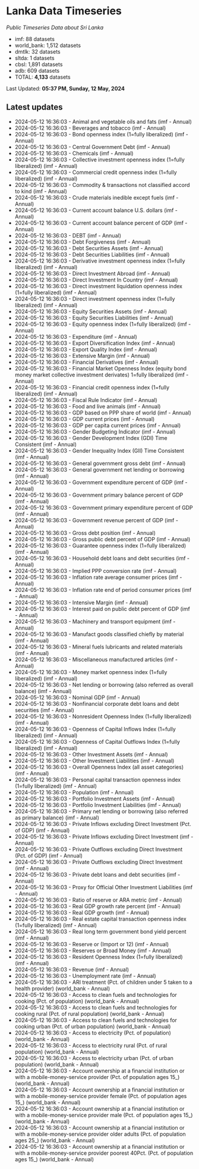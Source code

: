 # Lanka Data Timeseries
*Public Timeseries Data about Sri Lanka*

* imf: 88 datasets
* world_bank: 1,512 datasets
* dmtlk: 32 datasets
* sltda: 1 datasets
* cbsl: 1,891 datasets
* adb: 609 datasets
* TOTAL: **4,133** datasets

Last Updated: **05:37 PM, Sunday, 12 May, 2024**

## Latest updates

* 2024-05-12 16:36:03 - Animal and vegetable oils and fats (imf - Annual)
* 2024-05-12 16:36:03 - Beverages and tobacco (imf - Annual)
* 2024-05-12 16:36:03 - Bond openness index (1=fully liberalized) (imf - Annual)
* 2024-05-12 16:36:03 - Central Government Debt (imf - Annual)
* 2024-05-12 16:36:03 - Chemicals (imf - Annual)
* 2024-05-12 16:36:03 - Collective investment openness index (1=fully liberalized) (imf - Annual)
* 2024-05-12 16:36:03 - Commercial credit openness index (1=fully liberalized) (imf - Annual)
* 2024-05-12 16:36:03 - Commodity & transactions not classified accord to kind (imf - Annual)
* 2024-05-12 16:36:03 - Crude materials inedible except fuels (imf - Annual)
* 2024-05-12 16:36:03 - Current account balance U.S. dollars (imf - Annual)
* 2024-05-12 16:36:03 - Current account balance percent of GDP (imf - Annual)
* 2024-05-12 16:36:03 - DEBT (imf - Annual)
* 2024-05-12 16:36:03 - Debt Forgiveness (imf - Annual)
* 2024-05-12 16:36:03 - Debt Securities Assets (imf - Annual)
* 2024-05-12 16:36:03 - Debt Securities Liabilities (imf - Annual)
* 2024-05-12 16:36:03 - Derivative investment openness index (1=fully liberalized) (imf - Annual)
* 2024-05-12 16:36:03 - Direct Investment Abroad (imf - Annual)
* 2024-05-12 16:36:03 - Direct Investment In Country (imf - Annual)
* 2024-05-12 16:36:03 - Direct investment liquidation openness index (1=fully liberalized) (imf - Annual)
* 2024-05-12 16:36:03 - Direct investment openness index (1=fully liberalized) (imf - Annual)
* 2024-05-12 16:36:03 - Equity Securities Assets (imf - Annual)
* 2024-05-12 16:36:03 - Equity Securities Liabilities (imf - Annual)
* 2024-05-12 16:36:03 - Equity openness index (1=fully liberalized) (imf - Annual)
* 2024-05-12 16:36:03 - Expenditure (imf - Annual)
* 2024-05-12 16:36:03 - Export Diversification Index (imf - Annual)
* 2024-05-12 16:36:03 - Export Quality Index (imf - Annual)
* 2024-05-12 16:36:03 - Extensive Margin (imf - Annual)
* 2024-05-12 16:36:03 - Financial Derivatives (imf - Annual)
* 2024-05-12 16:36:03 - Financial Market Openness Index (equity bond money market collective investment derivates) 1=fully liberalized (imf - Annual)
* 2024-05-12 16:36:03 - Financial credit openness index (1=fully liberalized) (imf - Annual)
* 2024-05-12 16:36:03 - Fiscal Rule Indicator (imf - Annual)
* 2024-05-12 16:36:03 - Food and live animals (imf - Annual)
* 2024-05-12 16:36:03 - GDP based on PPP share of world (imf - Annual)
* 2024-05-12 16:36:03 - GDP current prices (imf - Annual)
* 2024-05-12 16:36:03 - GDP per capita current prices (imf - Annual)
* 2024-05-12 16:36:03 - Gender Budgeting Indicator (imf - Annual)
* 2024-05-12 16:36:03 - Gender Development Index (GDI) Time Consistent (imf - Annual)
* 2024-05-12 16:36:03 - Gender Inequality Index (GII) Time Consistent (imf - Annual)
* 2024-05-12 16:36:03 - General government gross debt (imf - Annual)
* 2024-05-12 16:36:03 - General government net lending or borrowing (imf - Annual)
* 2024-05-12 16:36:03 - Government expenditure percent of GDP (imf - Annual)
* 2024-05-12 16:36:03 - Government primary balance percent of GDP (imf - Annual)
* 2024-05-12 16:36:03 - Government primary expenditure percent of GDP (imf - Annual)
* 2024-05-12 16:36:03 - Government revenue percent of GDP (imf - Annual)
* 2024-05-12 16:36:03 - Gross debt position (imf - Annual)
* 2024-05-12 16:36:03 - Gross public debt percent of GDP (imf - Annual)
* 2024-05-12 16:36:03 - Guarantee openness index (1=fully liberalized) (imf - Annual)
* 2024-05-12 16:36:03 - Household debt loans and debt securities (imf - Annual)
* 2024-05-12 16:36:03 - Implied PPP conversion rate (imf - Annual)
* 2024-05-12 16:36:03 - Inflation rate average consumer prices (imf - Annual)
* 2024-05-12 16:36:03 - Inflation rate end of period consumer prices (imf - Annual)
* 2024-05-12 16:36:03 - Intensive Margin (imf - Annual)
* 2024-05-12 16:36:03 - Interest paid on public debt percent of GDP (imf - Annual)
* 2024-05-12 16:36:03 - Machinery and transport equipment (imf - Annual)
* 2024-05-12 16:36:03 - Manufact goods classified chiefly by material (imf - Annual)
* 2024-05-12 16:36:03 - Mineral fuels lubricants and related materials (imf - Annual)
* 2024-05-12 16:36:03 - Miscellaneous manufactured articles (imf - Annual)
* 2024-05-12 16:36:03 - Money market openness index (1=fully liberalized) (imf - Annual)
* 2024-05-12 16:36:03 - Net lending or borrowing (also referred as overall balance) (imf - Annual)
* 2024-05-12 16:36:03 - Nominal GDP (imf - Annual)
* 2024-05-12 16:36:03 - Nonfinancial corporate debt loans and debt securities (imf - Annual)
* 2024-05-12 16:36:03 - Nonresident Openness Index (1=fully liberalized) (imf - Annual)
* 2024-05-12 16:36:03 - Openness of Capital Inflows Index (1=fully liberalized) (imf - Annual)
* 2024-05-12 16:36:03 - Openness of Capital Outflows Index (1=fully liberalized) (imf - Annual)
* 2024-05-12 16:36:03 - Other Investment Assets (imf - Annual)
* 2024-05-12 16:36:03 - Other Investment Liabilities (imf - Annual)
* 2024-05-12 16:36:03 - Overall Openness Index (all asset categories) (imf - Annual)
* 2024-05-12 16:36:03 - Personal capital transaction openness index (1=fully liberalized) (imf - Annual)
* 2024-05-12 16:36:03 - Population (imf - Annual)
* 2024-05-12 16:36:03 - Portfolio Investment Assets (imf - Annual)
* 2024-05-12 16:36:03 - Portfolio Investment Liabilities (imf - Annual)
* 2024-05-12 16:36:03 - Primary net lending or borrowing (also referred as primary balance) (imf - Annual)
* 2024-05-12 16:36:03 - Private Inflows excluding Direct Investment (Pct. of GDP) (imf - Annual)
* 2024-05-12 16:36:03 - Private Inflows excluding Direct Investment (imf - Annual)
* 2024-05-12 16:36:03 - Private Outflows excluding Direct Investment (Pct. of GDP) (imf - Annual)
* 2024-05-12 16:36:03 - Private Outflows excluding Direct Investment (imf - Annual)
* 2024-05-12 16:36:03 - Private debt loans and debt securities (imf - Annual)
* 2024-05-12 16:36:03 - Proxy for Official Other Investment Liabilities (imf - Annual)
* 2024-05-12 16:36:03 - Ratio of reserve or ARA metric (imf - Annual)
* 2024-05-12 16:36:03 - Real GDP growth rate percent (imf - Annual)
* 2024-05-12 16:36:03 - Real GDP growth (imf - Annual)
* 2024-05-12 16:36:03 - Real estate capital transaction openness index (1=fully liberalized) (imf - Annual)
* 2024-05-12 16:36:03 - Real long term government bond yield percent (imf - Annual)
* 2024-05-12 16:36:03 - Reserve or (Import or 12) (imf - Annual)
* 2024-05-12 16:36:03 - Reserves or Broad Money (imf - Annual)
* 2024-05-12 16:36:03 - Resident Openness Index (1=fully liberalized) (imf - Annual)
* 2024-05-12 16:36:03 - Revenue (imf - Annual)
* 2024-05-12 16:36:03 - Unemployment rate (imf - Annual)
* 2024-05-12 16:36:03 - ARI treatment (Pct. of children under 5 taken to a health provider) (world_bank - Annual)
* 2024-05-12 16:36:03 - Access to clean fuels and technologies for cooking (Pct. of population) (world_bank - Annual)
* 2024-05-12 16:36:03 - Access to clean fuels and technologies for cooking rural (Pct. of rural population) (world_bank - Annual)
* 2024-05-12 16:36:03 - Access to clean fuels and technologies for cooking urban (Pct. of urban population) (world_bank - Annual)
* 2024-05-12 16:36:03 - Access to electricity (Pct. of population) (world_bank - Annual)
* 2024-05-12 16:36:03 - Access to electricity rural (Pct. of rural population) (world_bank - Annual)
* 2024-05-12 16:36:03 - Access to electricity urban (Pct. of urban population) (world_bank - Annual)
* 2024-05-12 16:36:03 - Account ownership at a financial institution or with a mobile-money-service provider (Pct. of population ages 15_) (world_bank - Annual)
* 2024-05-12 16:36:03 - Account ownership at a financial institution or with a mobile-money-service provider female (Pct. of population ages 15_) (world_bank - Annual)
* 2024-05-12 16:36:03 - Account ownership at a financial institution or with a mobile-money-service provider male (Pct. of population ages 15_) (world_bank - Annual)
* 2024-05-12 16:36:03 - Account ownership at a financial institution or with a mobile-money-service provider older adults (Pct. of population ages 25_) (world_bank - Annual)
* 2024-05-12 16:36:03 - Account ownership at a financial institution or with a mobile-money-service provider poorest 40Pct. (Pct. of population ages 15_) (world_bank - Annual)